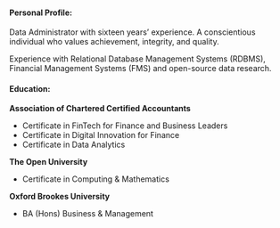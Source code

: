 #### Personal Profile:

Data Administrator with sixteen years’ experience.  A conscientious individual who values achievement, integrity, and quality.

Experience with Relational Database Management Systems (RDBMS), Financial Management Systems (FMS) and open-source data research.

#### Education:

**Association of Chartered Certified Accountants**
- Certificate in FinTech for Finance and Business Leaders
- Certificate in Digital Innovation for Finance
- Certificate in Data Analytics

**The Open University**
- Certificate in Computing & Mathematics

**Oxford Brookes University**
- BA (Hons) Business & Management
